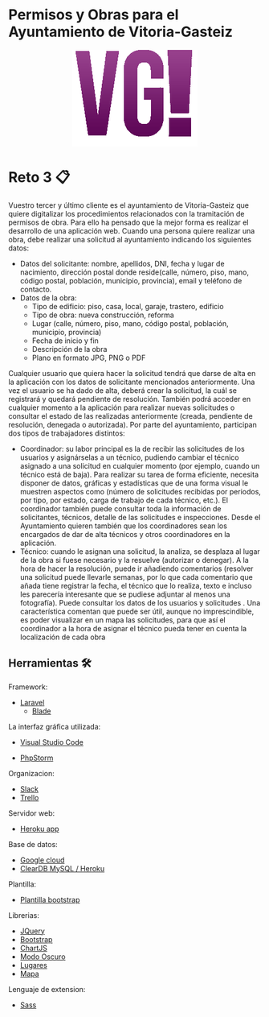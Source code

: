 # Permisos y Obras para el Ayuntamiento de Vitoria-Gasteiz
<p align="center">
  <img src="https://github.com/uvadillo/Ayuntamiento-VG/blob/master/public/img/logo%20degradado.png">
</p>

# Reto 3 📋

Vuestro tercer y último cliente es el ayuntamiento de Vitoria-Gasteiz que quiere
digitalizar los procedimientos relacionados con la tramitación de permisos de obra. Para ello
ha pensado que la mejor forma es realizar el desarrollo de una aplicación web.
Cuando una persona quiere realizar una obra, debe realizar una solicitud al ayuntamiento
indicando los siguientes datos:
- Datos del solicitante: nombre, apellidos, DNI, fecha y lugar de nacimiento, dirección
postal donde reside(calle, número, piso, mano, código postal, población, municipio,
provincia), email y teléfono de contacto.
- Datos de la obra:
    - Tipo de edificio: piso, casa, local, garaje, trastero, edificio
    - Tipo de obra: nueva construcción, reforma
    - Lugar (calle, número, piso, mano, código postal, población, municipio,
provincia)
    - Fecha de inicio y fin
    - Descripción de la obra
    - Plano en formato JPG, PNG o PDF
 
 
Cualquier usuario que quiera hacer la solicitud tendrá que darse de alta en la aplicación con
los datos de solicitante mencionados anteriormente. Una vez el usuario se ha dado de alta,
deberá crear la solicitud, la cuál se registrará y quedará pendiente de resolución. También
podrá acceder en cualquier momento a la aplicación para realizar nuevas solicitudes o
consultar el estado de las realizadas anteriormente (creada, pendiente de resolución,
denegada o autorizada).
Por parte del ayuntamiento, participan dos tipos de trabajadores distintos:
- Coordinador: su labor principal es la de recibir las solicitudes de los usuarios y
asignárselas a un técnico, pudiendo cambiar el técnico asignado a una solicitud en
cualquier momento (por ejemplo, cuando un técnico está de baja). Para realizar su
tarea de forma eficiente, necesita disponer de datos, gráficas y estadísticas que de
una forma visual le muestren aspectos como (número de solicitudes recibidas por
periodos, por tipo, por estado, carga de trabajo de cada técnico, etc.). El coordinador
también puede consultar toda la información de solicitantes, técnicos, detalle de las
solicitudes e inspecciones. Desde el Ayuntamiento quieren también que los
coordinadores sean los encargados de dar de alta técnicos y otros coordinadores en
la aplicación.
- Técnico: cuando le asignan una solicitud, la analiza, se desplaza al lugar de la obra si
fuese necesario y la resuelve (autorizar o denegar). A la hora de hacer la resolución,
puede ir añadiendo comentarios (resolver una solicitud puede llevarle semanas, por lo
que cada comentario que añada tiene registrar la fecha, el técnico que lo realiza, texto
e incluso les parecería interesante que se pudiese adjuntar al menos una fotografía).
Puede consultar los datos de los usuarios y solicitudes .
Una característica comentan que puede ser útil, aunque no imprescindible, es poder
visualizar en un mapa las solicitudes, para que así el coordinador a la hora de asignar el
técnico pueda tener en cuenta la localización de cada obra


## Herramientas 🛠️
Framework:
* [Laravel](https://laravel.com/)
    * [Blade](https://laravel.com/docs/8.x/blade)

La interfaz gráfica utilizada:
* [Visual Studio Code](https://code.visualstudio.com/) 
+ [PhpStorm](https://www.jetbrains.com/es-es/phpstorm/) 

Organizacion:
* [Slack](https://slack.com/intl/es-es/)
* [Trello](https://trello.com/es)

Servidor web:
* [Heroku app](https://www.heroku.com/)

Base de datos:
* [Google cloud](https://cloud.google.com/products/databases)
* [ClearDB MySQL / Heroku](https://www.cleardb.com/)

Plantilla:
* [Plantilla bootstrap](https://startbootstrap.com/theme/sb-admin-2)

Librerias:

* [JQuery](https://jquery.com/)
* [Bootstrap](https://getbootstrap.com/)
* [ChartJS](https://www.chartjs.org/)
* [Modo Oscuro](https://coliff.github.io/dark-mode-switch/)
* [Lugares](https://community.algolia.com/places/)
* [Mapa](https://leafletjs.com/)

Lenguaje de extension:
* [Sass](https://sass-lang.com/)

